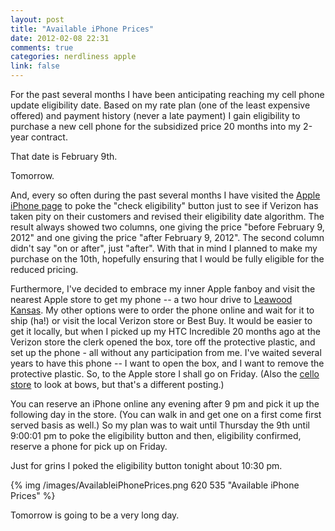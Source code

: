 ```yaml
---
layout: post
title: "Available iPhone Prices"
date: 2012-02-08 22:31
comments: true
categories: nerdliness apple
link: false
---
```

For the past several months I have been anticipating reaching my cell phone update eligibility date. Based on my rate plan (one of the least expensive offered) and payment history (never a late payment) I gain eligibility to purchase a new cell phone for the subsidized price 20 months into my 2-year contract. 

That date is February 9th.

Tomorrow.

And, every so often during the past several months I have visited the [Apple iPhone page](http://www.apple.com/retail/iphone/ "Apple iPhone") to poke the "check eligibility" button just to see if Verizon has taken pity on their customers and revised their eligibility date algorithm. The result always showed two columns, one giving the price "before February 9, 2012" and one giving the price "after February 9, 2012". The second column didn't say "on or after", just "after". With that in mind I planned to make my purchase on the 10th, hopefully ensuring that I would be fully eligible for the reduced pricing. 

Furthermore, I've decided to embrace my inner Apple fanboy and visit the nearest Apple store to get my phone -- a two hour drive to [Leawood Kansas](http://www.apple.com/retail/leawood/ "Apple Store Leawood"). My other options were to order the phone online and wait for it to ship (ha!) or visit the local Verizon store or Best Buy. It would be easier to get it locally, but when I picked up my HTC Incredible 20 months ago at the Verizon store the clerk opened the box, tore off the protective plastic, and set up the phone - all without any participation from me. I've waited several years to have this phone -- I want to open the box, and I want to remove the protective plastic. So, to the Apple store I shall go on Friday. (Also the [cello store](http://www.kcstrings.com/ "KC Strings") to look at bows, but that's a different posting.)

You can reserve an iPhone online any evening after 9 pm and pick it up the following day in the store. (You can walk in and get one on a first come first served basis as well.) So my plan was to wait until Thursday the 9th until 9:00:01 pm to poke the eligibility button and then, eligibility confirmed, reserve a phone for pick up on Friday.

Just for grins I poked the eligibility button tonight about 10:30 pm. 

{% img /images/AvailableiPhonePrices.png 620 535 "Available iPhone Prices" %}

Tomorrow is going to be a very long day.